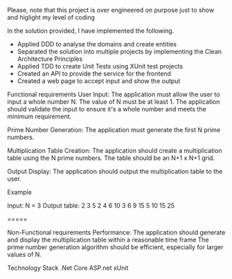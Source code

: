 
Please, note that this project is over engineered on purpose just to show and higlight my level of coding

In the solution provided, I have implemented the following.
- Applied DDD to analyse the domains and create entities
- Separated the solution into multiple projects by implementing the Clean Architecture Principles 
- Applied TDD to create Unit Tests using XUnit test projects
- Created an API to provide the service for the frontend
- Created a web page to accept input and show the output


Functional requirements
  User Input:
    The application must allow the user to input a whole number N.
    The value of N must be at least 1.
    The application should validate the input to ensure it's a whole number and meets the minimum requirement.

  Prime Number Generation:
    The application must generate the first N prime numbers.

  Multiplication Table Creation:
    The application should create a multiplication table using the N prime numbers.
    The table should be an N+1 x N+1 grid.

  Output Display:
    The application should output the multiplication table to the user.

Example 

Input: N = 3
Output table:
    2   3   5
2   4   6  10
3   6   9  15
5  10  15  25


=====

Non-Functional requirements
  Performance:
    The application should generate and display the multiplication table within a reasonable time frame
    The prime number generation algorithm should be efficient, especially for larger values of N.


Technology Stack
  .Net Core
  ASP.net
  xUnit
